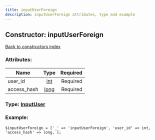 ```yaml
---
title: inputUserForeign
description: inputUserForeign attributes, type and example
---
```

## Constructor: inputUserForeign  
[Back to constructors index](index.md)



### Attributes:

| Name     |    Type       | Required |
|----------|:-------------:|---------:|
|user\_id|[int](../types/int.md) | Required|
|access\_hash|[long](../types/long.md) | Required|



### Type: [InputUser](../types/InputUser.md)


### Example:

```
$inputUserForeign = ['_' => 'inputUserForeign', 'user_id' => int, 'access_hash' => long, ];
```  


